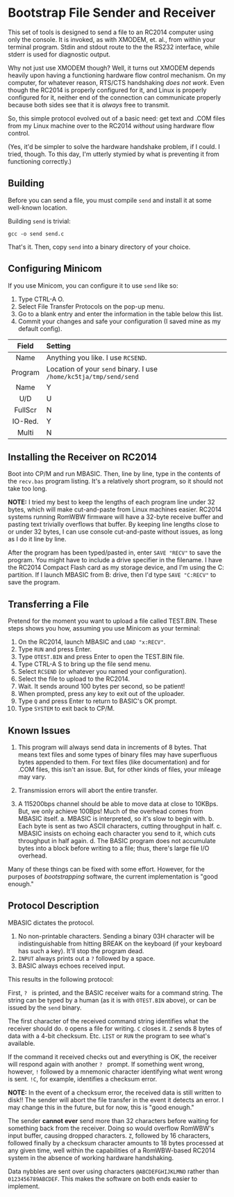# Bootstrap File Sender and Receiver

This set of tools is designed to send a file to an RC2014 computer using only the console.  It is invoked, as with XMODEM, et. al., from within your terminal program.  Stdin and stdout route to the the RS232 interface, while stderr is used for diagnostic output.

Why not just use XMODEM though?  Well, it turns out XMODEM depends heavily upon having a functioning hardware flow control mechanism.  On my computer, for whatever reason, RTS/CTS handshaking *does not work*.  Even though the RC2014 is properly configured for it, and Linux is properly configured for it, neither end of the connection can communicate properly because both sides see that it is *always* free to transmit.

So, this simple protocol evolved out of a basic need: get text and .COM files from my Linux machine over to the RC2014 *without* using hardware flow control.

(Yes, it'd be simpler to solve the hardware handshake problem, if I could.  I tried, though.  To this day, I'm utterly stymied by what is preventing it from functioning correctly.)


## Building

Before you can send a file, you must compile `send` and install it at some well-known location.

Building `send` is trivial:

    gcc -o send send.c

That's it.  Then, copy `send` into a binary directory of your choice.

## Configuring Minicom

If you use Minicom, you can configure it to use `send` like so:

1. Type CTRL-A O.
2. Select File Transfer Protocols on the pop-up menu.
3. Go to a blank entry and enter the information in the table below this list.
4. Commit your changes and safe your configuration (I saved mine as my default config).

| Field | Setting |
|:-----:|:--------|
|Name|Anything you like.  I use `RCSEND`.|
|Program|Location of your `send` binary.  I use `/home/kc5tja/tmp/send/send`|
|Name|Y|
|U/D|U|
|FullScr|N|
|IO-Red.|Y|
|Multi|N|

## Installing the Receiver on RC2014

Boot into CP/M and run MBASIC.
Then, line by line, type in the contents of the `recv.bas` program listing.
It's a relatively short program, so it should not take too long.

**NOTE:** I tried my best to keep the lengths of each program line under 32 bytes,
which will make cut-and-paste from Linux machines easier.  RC2014 systems running RomWBW
firmware will have a 32-byte receive buffer and pasting text trivially overflows that buffer.
By keeping line lengths close to or under 32 bytes, I can use console cut-and-paste without issues,
as long as I do it line by line.

After the program has been typed/pasted in, enter `SAVE "RECV"` to save the program.
You might have to include a drive specifier in the filename.
I have the RC2014 Compact Flash card as my storage device, and I'm using the C: partition.
If I launch MBASIC from B: drive, then I'd type `SAVE "C:RECV"` to save the program.

## Transferring a File

Pretend for the moment you want to upload a file called TEST.BIN.
These steps shows you how, assuming you use Minicom as your terminal:

1. On the RC2014, launch MBASIC and `LOAD "x:RECV"`.
2. Type `RUN` and press Enter.
3. Type `OTEST.BIN` and press Enter to open the TEST.BIN file.
4. Type CTRL-A S to bring up the file send menu.
5. Select `RCSEND` (or whatever you named your configuration).
6. Select the file to upload to the RC2014.
7. Wait.  It sends around 100 bytes per second, so be patient!
8. When prompted, press any key to exit out of the uploader.
9. Type `Q` and press Enter to return to BASIC's OK prompt.
10. Type `SYSTEM` to exit back to CP/M.

## Known Issues

1. This program will always send data in increments of 8 bytes.
   That means text files and some types of binary files may have superfluous bytes appended to them.
   For text files (like documentation) and for .COM files, this isn't an issue.
   But, for other kinds of files, your mileage may vary.

2. Transmission errors will abort the entire transfer.

3. A 115200bps channel should be able to move data at close to 10KBps.  But, we only achieve 100Bps!  Much of the overhead comes from MBASIC itself.
   a. MBASIC is interpreted, so it's slow to begin with.
   b. Each byte is sent as two ASCII characters, cutting throughput in half.
   c. MBASIC insists on echoing each character you send to it, which cuts throughput in half again.
   d. The BASIC program does not accumulate bytes into a block before writing to a file; thus, there's large file I/O overhead.

Many of these things can be fixed with some effort.
However, for the purposes of *bootstrapping* software,
the current implementation is "good enough."

## Protocol Description

MBASIC dictates the protocol.

1. No non-printable characters.  Sending a binary 03H character will be indistinguishable from hitting BREAK on the keyboard (if your keyboard has such a key).  It'll stop the program dead.
2. `INPUT` always prints out a `?` followed by a space.
3. BASIC always echoes received input.

This results in the following protocol:

First, `? ` is printed, and the BASIC receiver waits for a command string.
The string can be typed by a human (as it is with `OTEST.BIN` above),
or can be issued by the `send` binary.  

The first character of the received command string identifies what the receiver should do.
`O` opens a file for writing.  `C` closes it.  `Z` sends 8 bytes of data with a 4-bit checksum.
Etc.  `LIST` or `RUN` the program to see what's available.

If the command it received checks out and everything is OK, the receiver will respond again with another `? ` prompt.
If something went wrong, however, `!` followed by a mnemonic character identifying what went wrong is sent.
`!C`, for example, identifies a checksum error.

**NOTE:** In the event of a checksum error, the received data is still written to disk!!
The sender will abort the file transfer in the event it detects an error.
I may change this in the future, but for now, this is "good enough."

The sender **cannot** **ever** send more than 32 characters before waiting for something back from the receiver.
Doing so would overflow RomWBW's input buffer, causing dropped characters.  `Z`, followed by 16 characters, followed finally by a checksum character amounts to 18 bytes processed at any given time, well within the capabilities of a RomWBW-based RC2014 system in the absence of working hardware handshaking.

Data nybbles are sent over using characters `@ABCDEFGHIJKLMNO` rather than `0123456789ABCDEF`.
This makes the software on both ends easier to implement.

